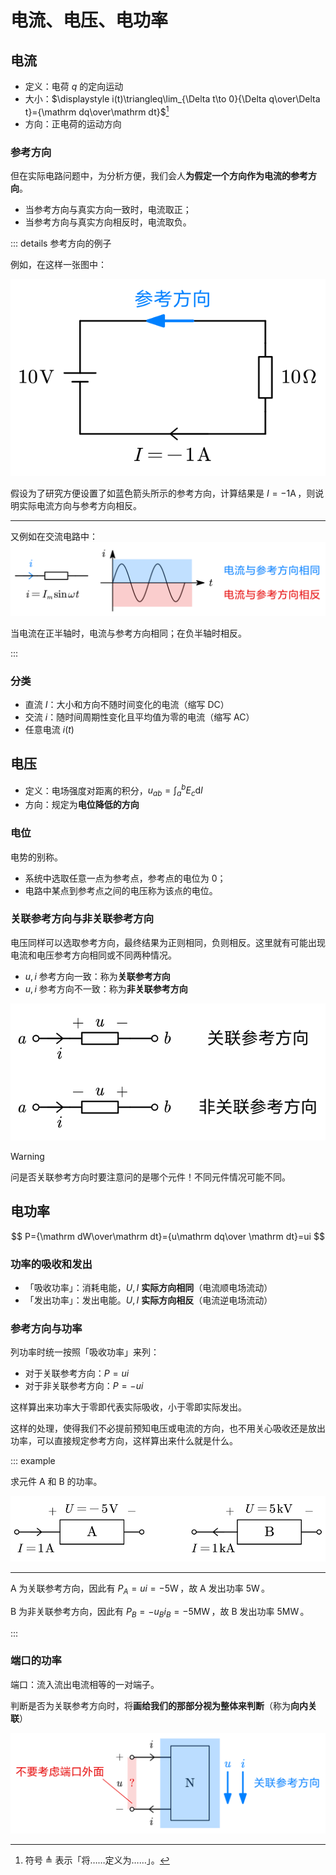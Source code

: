 # 电流、电压、电功率

## 电流

- 定义：电荷 $q$ 的定向运动
- 大小：$\displaystyle i(t)\triangleq\lim_{\Delta t\to 0}{\Delta q\over\Delta t}={\mathrm dq\over\mathrm dt}$[^1]
- 方向：正电荷的运动方向

### 参考方向

但在实际电路问题中，为分析方便，我们会人**为假定一个方向作为电流的参考方向**。

- 当参考方向与真实方向一致时，电流取正；
- 当参考方向与真实方向相反时，电流取负。

::: details 参考方向的例子

例如，在这样一张图中：

![](./images/current-dir-assumption.svg)

假设为了研究方便设置了如蓝色箭头所示的参考方向，计算结果是 $I=-1\operatorname {A}$，则说明实际电流方向与参考方向相反。

---

又例如在交流电路中：![](./images/current-dir-assumption-2.svg)

当电流在正半轴时，电流与参考方向相同；在负半轴时相反。

:::

### 分类

- 直流 $I$：大小和方向不随时间变化的电流（缩写 DC）
- 交流 $i$：随时间周期性变化且平均值为零的电流（缩写 AC）
- 任意电流 $i(t)$

## 电压

- 定义：电场强度对距离的积分，$\displaystyle u_{ab}=\int_a^bE_c\mathrm dl$
- 方向：规定为**电位降低的方向**

### 电位

电势的别称。

- 系统中选取任意一点为参考点，参考点的电位为 0；
- 电路中某点到参考点之间的电压称为该点的电位。

### 关联参考方向与非关联参考方向

电压同样可以选取参考方向，最终结果为正则相同，负则相反。这里就有可能出现电流和电压参考方向相同或不同两种情况。

- $u,i$ 参考方向一致：称为**关联参考方向**
- $u,i$ 参考方向不一致：称为**非关联参考方向**

![](./images/associated-reference.svg)

> [!warning]
>
> 问是否关联参考方向时要注意问的是哪个元件！不同元件情况可能不同。

## 电功率

$$
P={\mathrm dW\over\mathrm dt}={u\mathrm dq\over \mathrm dt}=ui
$$

### 功率的吸收和发出

- 「吸收功率」：消耗电能，$U,I$ **实际方向相同**（电流顺电场流动）
- 「发出功率」：发出电能。$U,I$ **实际方向相反**（电流逆电场流动）

### 参考方向与功率

列功率时统一按照「吸收功率」来列：

- 对于关联参考方向：$P=ui$
- 对于非关联参考方向：$P=-ui$

这样算出来功率大于零即代表实际吸收，小于零即实际发出。

这样的处理，使得我们不必提前预知电压或电流的方向，也不用关心吸收还是放出功率，可以直接规定参考方向，这样算出来什么就是什么。

::: example

求元件 A 和 B 的功率。

![](./images/p-direction-example.svg)

---

A 为关联参考方向，因此有 $P_A=ui=-5\operatorname W$，故 A 发出功率 $5\operatorname W$。

B 为非关联参考方向，因此有 $P_B=-u_Bi_B=-5\operatorname {MW}$，故 B 发出功率 $5\operatorname {MW}$。

:::

### 端口的功率

端口：流入流出电流相等的一对端子。

判断是否为关联参考方向时，将**画给我们的那部分视为整体来判断**（称为**向内关联**）

![](./images/port-direction.svg)

[^1]: 符号 $\triangleq$ 表示「将……定义为……」。